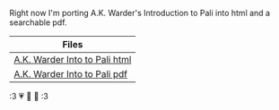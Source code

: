 Right now I'm porting A.K. Warder's Introduction to Pali into html and a searchable pdf. 

|Files|
|-|
| [A.K. Warder Into to Pali html](akwarder_intro_test_tufte.html) |
| [A.K. Warder Into to Pali pdf]()   |

   :3 💗 💚 💛 :3
